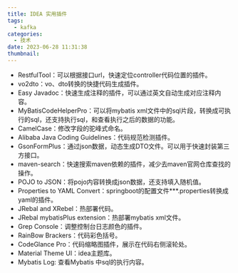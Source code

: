 ```yaml
---
title: IDEA 实用插件
tags:
  - kafka
categories:
  - 技术
date: 2023-06-28 11:31:38
thumbnail:
---
```


- RestfulTool：可以根据接口url，快速定位controller代码位置的插件。
- vo2dto：vo、dto转换的快捷代码生成插件。
- Easy Javadoc：快速生成注释的插件，可以通过英文自动生成对应注释内容。
- MyBatisCodeHelperPro：可以将mybatis xml文件中的sql片段，转换成可执行的sql，还支持执行sql，和查看执行之后的数据的功能。
- CamelCase：修改字段的驼峰式命名。
- Alibaba Java Coding Guidelines：代码规范检测插件。
- GsonFormPlus：通过json数据，动态生成DTO文件。可以用于快速封装第三方接口。
- maven-search：快速搜索maven依赖的插件，减少去maven官网仓库查找的操作。
- POJO to JSON：将pojo内容转换成json数据，还支持填入随机值。
- Properties to YAML Convert：springboot的配置文件\*\*\*.properties转换成yaml的插件。
- JRebal and XRebel：热部署代码。
- JRebal mybatisPlus extension：热部署mybatis xml文件。
- Grep Console：调整控制台日志颜色的插件。
- RainBow Brackers：代码彩色括号。
- CodeGlance Pro：代码缩略图插件，展示在代码右侧滚轮处。
- Material Theme UI：idea主题库。
- Mybatis Log: 查看Mybatis 中sql的执行内容。